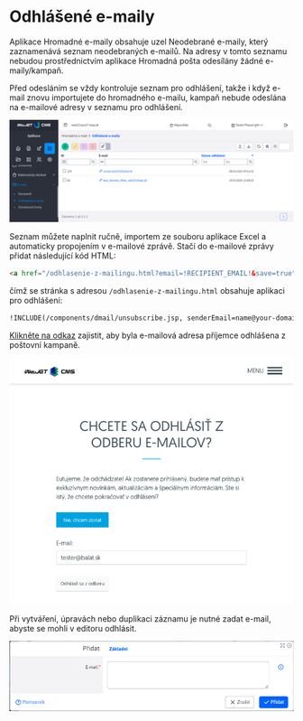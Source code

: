 # Odhlášené e-maily

Aplikace Hromadné e-maily obsahuje uzel Neodebrané e-maily, který zaznamenává seznam neodebraných e-mailů. Na adresy v tomto seznamu nebudou prostřednictvím aplikace Hromadná pošta odesílány žádné e-maily/kampaň.

Před odesláním se vždy kontroluje seznam pro odhlášení, takže i když e-mail znovu importujete do hromadného e-mailu, kampaň nebude odeslána na e-mailové adresy v seznamu pro odhlášení.

![](unsubscribed-datatable.png)

Seznam můžete naplnit ručně, importem ze souboru aplikace Excel a automaticky propojením v e-mailové zprávě. Stačí do e-mailové zprávy přidat následující kód HTML:

```html
<a href="/odhlasenie-z-mailingu.html?email=!RECIPIENT_EMAIL!&save=true">Kliknite pre odhlásenie</a>
```

čímž se stránka s adresou `/odhlasenie-z-mailingu.html` obsahuje aplikaci pro odhlášení:

```html
!INCLUDE(/components/dmail/unsubscribe.jsp, senderEmail=name@your-domain.com, senderName="Your Name", confirmUnsubscribe=true)!
```

[Klikněte na odkaz](../form/README.md#odhlášení) zajistit, aby byla e-mailová adresa příjemce odhlášena z poštovní kampaně.

![](unsubscribed-form.png)

Při vytváření, úpravách nebo duplikaci záznamu je nutné zadat e-mail, abyste se mohli v editoru odhlásit.

![](unsubscribed-editor.png)
